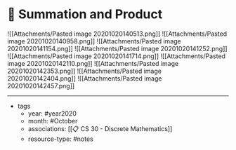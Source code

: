 # 🌱 Summation and Product

![[Attachments/Pasted image 20201020140513.png]]
![[Attachments/Pasted image 20201020140958.png]]
![[Attachments/Pasted image 20201020141154.png]]
![[Attachments/Pasted image 20201020141252.png]]
![[Attachments/Pasted image 20201020141714.png]]
![[Attachments/Pasted image 20201020142110.png]]
![[Attachments/Pasted image 20201020142353.png]]
![[Attachments/Pasted image 20201020142404.png]]
![[Attachments/Pasted image 20201020142457.png]]

---

- tags
	- year: #year2020 
	- month: #October 
	- associations: [[📋 CS 30 - Discrete Mathematics]]
	- resource-type: #notes 

 